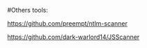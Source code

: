 #Others tools:

https://github.com/preempt/ntlm-scanner

https://github.com/dark-warlord14/JSScanner
